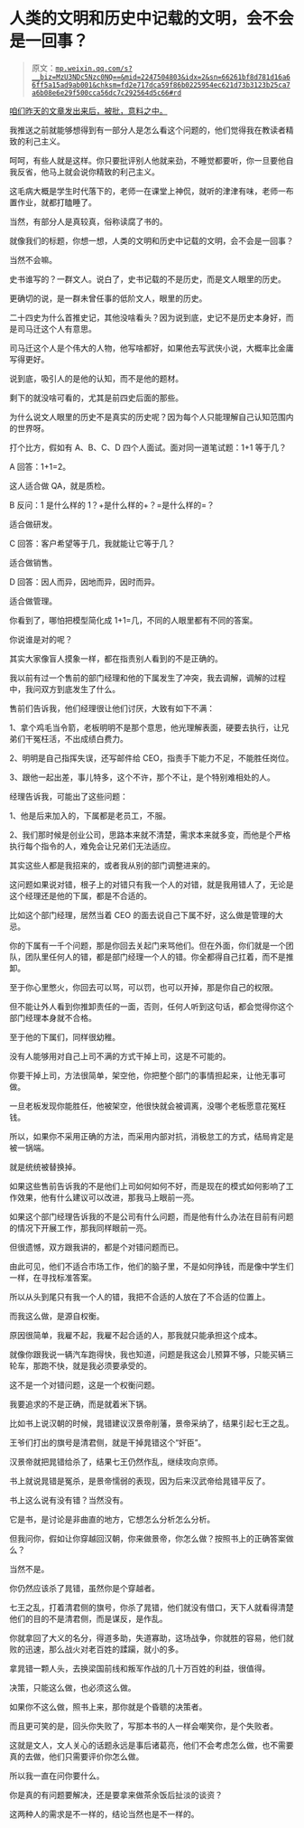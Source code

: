 # 人类的文明和历史中记载的文明，会不会是一回事？

> 原文：[`mp.weixin.qq.com/s?__biz=MzU3NDc5Nzc0NQ==&mid=2247504803&idx=2&sn=66261bf8d781d16a66ff5a15ad9ab001&chksm=fd2e717dca59f86b0225954ec621d73b3123b25ca7a6b08e6e29f500cca56dc7c292564d5c66#rd`](http://mp.weixin.qq.com/s?__biz=MzU3NDc5Nzc0NQ==&mid=2247504803&idx=2&sn=66261bf8d781d16a66ff5a15ad9ab001&chksm=fd2e717dca59f86b0225954ec621d73b3123b25ca7a6b08e6e29f500cca56dc7c292564d5c66#rd)

[咱们昨天的文章发出来后，被批，意料之中。](http://mp.weixin.qq.com/s?__biz=MzU3NDc5Nzc0NQ==&mid=2247504733&idx=2&sn=cd89c56650814e09263ca9f83f5c1869&chksm=fd2e7183ca59f895a6c2c0cef01b804bd5e7cf1b666a8e2fa7daa3a6843a3a207aa9b3a5b1a2&scene=21#wechat_redirect)

我推送之前就能够想得到有一部分人是怎么看这个问题的，他们觉得我在教读者精致的利己主义。 

呵呵，有些人就是这样。你只要批评别人他就来劲，不睡觉都要听，你一旦要他自我反省，他马上就会说你精致的利己主义。

这毛病大概是学生时代落下的，老师一在课堂上神侃，就听的津津有味，老师一布置作业，就都打瞌睡了。

当然，有部分人是真较真，俗称读腐了书的。

就像我们的标题，你想一想，人类的文明和历史中记载的文明，会不会是一回事？

当然不会嘛。

史书谁写的？一群文人。说白了，史书记载的不是历史，而是文人眼里的历史。

更确切的说，是一群未曾任事的低阶文人，眼里的历史。

二十四史为什么首推史记，其他没啥看头？因为说到底，史记不是历史本身好，而是司马迁这个人有意思。

司马迁这个人是个伟大的人物，他写啥都好，如果他去写武侠小说，大概率比金庸写得更好。

说到底，吸引人的是他的认知，而不是他的题材。

剩下的就没啥可看的，尤其是前四史后面的那些。 

为什么说文人眼里的历史不是真实的历史呢？因为每个人只能理解自己认知范围内的世界呀。

打个比方，假如有 A、B、C、D 四个人面试。面对同一道笔试题：1+1 等于几？

A 回答：1+1=2。

这人适合做 QA，就是质检。

B 反问：1 是什么样的 1？+是什么样的+？=是什么样的=？

适合做研发。

C 回答：客户希望等于几，我就能让它等于几？

适合做销售。

D 回答：因人而异，因地而异，因时而异。

适合做管理。

你看到了，哪怕把模型简化成 1+1=几，不同的人眼里都有不同的答案。

你说谁是对的呢？

其实大家像盲人摸象一样，都在指责别人看到的不是正确的。 

我以前有过一个售前的部门经理和他的下属发生了冲突，我去调解，调解的过程中，我问双方到底发生了什么。

售前们告诉我，他们经理很让他们讨厌，大致有如下不满：

1、拿个鸡毛当令箭，老板明明不是那个意思，他光理解表面，硬要去执行，让兄弟们干冤枉活，不出成绩白费力。

2、明明是自己指挥失误，还写邮件给 CEO，指责手下能力不足，不能胜任岗位。

3、跟他一起出差，事儿特多，这个不许，那个不让，是个特别难相处的人。

经理告诉我，可能出了这些问题：

1、他是后来加入的，下属都是老员工，不服。

2、我们那时候是创业公司，思路本来就不清楚，需求本来就多变，而他是个严格执行每个指令的人，难免会让兄弟们无法适应。

其实这些人都是我招来的，或者我从别的部门调整进来的。

这问题如果说对错，根子上的对错只有我一个人的对错，就是我用错人了，无论是这个经理还是他的下属，都是不合适的。

比如这个部门经理，居然当着 CEO 的面去说自己下属不好，这么做是管理的大忌。

你的下属有一千个问题，那是你回去关起门来骂他们。但在外面，你们就是一个团队，团队里任何人的错，都是部门经理一个人的错。你全都得自己扛着，而不是推卸。

至于你心里憋火，你回去可以骂，可以罚，也可以开掉，那是你自己的权限。

但不能让外人看到你推卸责任的一面，否则，任何人听到这句话，都会觉得你这个部门经理本身就不合格。

至于他的下属们，同样很幼稚。

没有人能够用对自己上司不满的方式干掉上司，这是不可能的。

你要干掉上司，方法很简单，架空他，你把整个部门的事情担起来，让他无事可做。

一旦老板发现你能胜任，他被架空，他很快就会被调离，没哪个老板愿意花冤枉钱。

所以，如果你不采用正确的方法，而采用内部对抗，消极怠工的方式，结局肯定是被一锅端。

就是统统被替换掉。

如果这些售前告诉我的不是他们上司如何如何不好，而是现在的模式如何影响了工作效果，他有什么建议可以改进，那我马上眼前一亮。

如果这个部门经理告诉我的不是公司有什么问题，而是他有什么办法在目前有问题的情况下开展工作，那我同样眼前一亮。

但很遗憾，双方跟我讲的，都是个对错问题而已。

由此可见，他们不适合市场工作，他们的脑子里，不是如何挣钱，而是像中学生们一样，在寻找标准答案。

所以从头到尾只有我一个人的错，我把不合适的人放在了不合适的位置上。

而我这么做，是源自权衡。 

原因很简单，我雇不起，我雇不起合适的人，那我就只能承担这个成本。 

就像你跟我说一辆汽车跑得快，我也知道，问题是我这会儿预算不够，只能买辆三轮车，那跑不快，就是我必须要承受的。 

这不是一个对错问题，这是一个权衡问题。 

我要追求的不是正确，而是就着米下锅。

比如书上说汉朝的时候，晁错建议汉景帝削藩，景帝采纳了，结果引起七王之乱。

王爷们打出的旗号是清君侧，就是干掉晁错这个“奸臣”。

汉景帝就把晁错给杀了，结果七王仍然作乱，继续攻向京师。

书上就说晁错是冤杀，是景帝懦弱的表现，因为后来汉武帝给晁错平反了。

书上这么说有没有错？当然没有。

它是书，是讨论是非曲直的地方，它想怎么分析怎么分析。

但我问你，假如让你穿越回汉朝，你来做景帝，你怎么做？按照书上的正确答案做么？

当然不是。

你仍然应该杀了晁错，虽然你是个穿越者。

七王之乱，打着清君侧的旗号，你杀了晁错，他们就没有借口，天下人就看得清楚他们的目的不是清君侧，而是谋反，是作乱。

你就拿回了大义的名分，得道多助，失道寡助，这场战争，你就胜的容易，他们就败的迅速，那么战火对老百姓的蹂躏，就小的多。

拿晁错一颗人头，去换梁国前线和叛军作战的几十万百姓的利益，很值得。

决策，只能这么做，也必须这么做。

如果你不这么做，照书上来，那你就是个昏聩的决策者。

而且更可笑的是，回头你失败了，写那本书的人一样会嘲笑你，是个失败者。

这就是文人，文人关心的话题永远是事后诸葛亮，他们不会考虑怎么做，也不需要真的去做，他们只需要评价你怎么做。

所以我一直在问你要什么。

你是真的有问题要解决，还是要拿来做茶余饭后扯淡的谈资？

这两种人的需求是不一样的，结论当然也是不一样的。